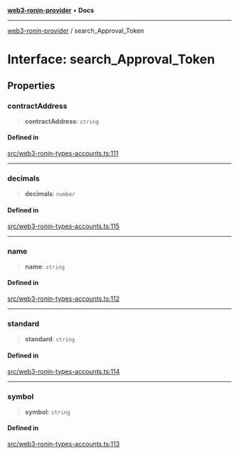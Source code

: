 [**web3-ronin-provider**](../README.md) • **Docs**

***

[web3-ronin-provider](../globals.md) / search\_Approval\_Token

# Interface: search\_Approval\_Token

## Properties

### contractAddress

> **contractAddress**: `string`

#### Defined in

[src/web3-ronin-types-accounts.ts:111](https://github.com/chuacw/web3-ronin-provider/blob/7646ce38176c1dab59363eef0869f2efa34d498b/src/web3-ronin-types-accounts.ts#L111)

***

### decimals

> **decimals**: `number`

#### Defined in

[src/web3-ronin-types-accounts.ts:115](https://github.com/chuacw/web3-ronin-provider/blob/7646ce38176c1dab59363eef0869f2efa34d498b/src/web3-ronin-types-accounts.ts#L115)

***

### name

> **name**: `string`

#### Defined in

[src/web3-ronin-types-accounts.ts:112](https://github.com/chuacw/web3-ronin-provider/blob/7646ce38176c1dab59363eef0869f2efa34d498b/src/web3-ronin-types-accounts.ts#L112)

***

### standard

> **standard**: `string`

#### Defined in

[src/web3-ronin-types-accounts.ts:114](https://github.com/chuacw/web3-ronin-provider/blob/7646ce38176c1dab59363eef0869f2efa34d498b/src/web3-ronin-types-accounts.ts#L114)

***

### symbol

> **symbol**: `string`

#### Defined in

[src/web3-ronin-types-accounts.ts:113](https://github.com/chuacw/web3-ronin-provider/blob/7646ce38176c1dab59363eef0869f2efa34d498b/src/web3-ronin-types-accounts.ts#L113)
